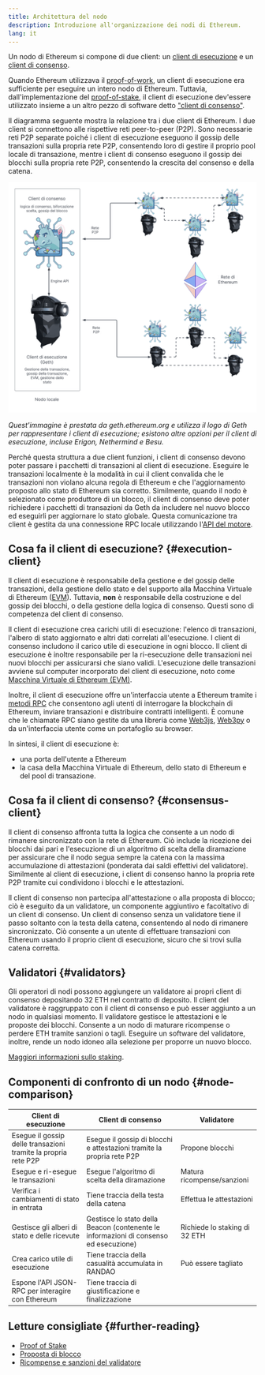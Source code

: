 ```yaml
---
title: Architettura del nodo
description: Introduzione all'organizzazione dei nodi di Ethereum.
lang: it
---
```


Un nodo di Ethereum si compone di due client: un [client di esecuzione](/developers/docs/nodes-and-clients/#execution-clients) e un [client di consenso](/developers/docs/nodes-and-clients/#consensus-clients).

Quando Ethereum utilizzava il [proof-of-work](/developers/docs/consensus-mechanisms/pow/), un client di esecuzione era sufficiente per eseguire un intero nodo di Ethereum. Tuttavia, dall'implementazione del [proof-of-stake](/developers/docs/consensus-mechanisms/pow/), il client di esecuzione dev'essere utilizzato insieme a un altro pezzo di software detto ["client di consenso"](/developers/docs/nodes-and-clients/#consensus-clients).

Il diagramma seguente mostra la relazione tra i due client di Ethereum. I due client si connettono alle rispettive reti peer-to-peer (P2P). Sono necessarie reti P2P separate poiché i client di esecuzione eseguono il gossip delle transazioni sulla propria rete P2P, consentendo loro di gestire il proprio pool locale di transazione, mentre i client di consenso eseguono il gossip dei blocchi sulla propria rete P2P, consentendo la crescita del consenso e della catena.

![](node-architecture-text-background.png)

_Quest'immagine è prestata da geth.ethereum.org e utilizza il logo di Geth per rappresentare i client di esecuzione; esistono altre opzioni per il client di esecuzione, incluse Erigon, Nethermind e Besu._

Perché questa struttura a due client funzioni, i client di consenso devono poter passare i pacchetti di transazioni al client di esecuzione. Eseguire le transazioni localmente è la modalità in cui il client convalida che le transazioni non violano alcuna regola di Ethereum e che l'aggiornamento proposto allo stato di Ethereum sia corretto. Similmente, quando il nodo è selezionato come produttore di un blocco, il client di consenso deve poter richiedere i pacchetti di transazioni da Geth da includere nel nuovo blocco ed eseguirli per aggiornare lo stato globale. Questa comunicazione tra client è gestita da una connessione RPC locale utilizzando l'[API del motore](https://github.com/ethereum/execution-apis/blob/main/src/engine/common.md).

## Cosa fa il client di esecuzione? \{#execution-client}

Il client di esecuzione è responsabile della gestione e del gossip delle transazioni, della gestione dello stato e del supporto alla Macchina Virtuale di Ethereum ([EVM](/developers/docs/evm/)). Tuttavia, **non** è responsabile della costruzione e del gossip dei blocchi, o della gestione della logica di consenso. Questi sono di competenza del client di consenso.

Il client di esecuzione crea carichi utili di esecuzione: l'elenco di transazioni, l'albero di stato aggiornato e altri dati correlati all'esecuzione. I client di consenso includono il carico utile di esecuzione in ogni blocco. Il client di esecuzione è inoltre responsabile per la ri-esecuzione delle transazioni nei nuovi blocchi per assicurarsi che siano validi. L'esecuzione delle transazioni avviene sul computer incorporato del client di esecuzione, noto come [Macchina Virtuale di Ethereum (EVM)](/developers/docs/evm).

Inoltre, il client di esecuzione offre un'interfaccia utente a Ethereum tramite i [metodi RPC](/developers/docs/apis/json-rpc) che consentono agli utenti di interrogare la blockchain di Ethereum, inviare transazioni e distribuire contratti intelligenti. È comune che le chiamate RPC siano gestite da una libreria come [Web3js](https://docs.web3js.org/), [Web3py](https://web3py.readthedocs.io/en/v5/) o da un'interfaccia utente come un portafoglio su browser.

In sintesi, il client di esecuzione è:

- una porta dell'utente a Ethereum
- la casa della Macchina Virtuale di Ethereum, dello stato di Ethereum e del pool di transazione.

## Cosa fa il client di consenso? \{#consensus-client}

Il client di consenso affronta tutta la logica che consente a un nodo di rimanere sincronizzato con la rete di Ethereum. Ciò include la ricezione dei blocchi dai pari e l'esecuzione di un algoritmo di scelta della diramazione per assicurare che il nodo segua sempre la catena con la massima accumulazione di attestazioni (ponderata dai saldi effettivi del validatore). Similmente al client di esecuzione, i client di consenso hanno la propria rete P2P tramite cui condividono i blocchi e le attestazioni.

Il client di consenso non partecipa all'attestazione o alla proposta di blocco; ciò è eseguito da un validatore, un componente aggiuntivo e facoltativo di un client di consenso. Un client di consenso senza un validatore tiene il passo soltanto con la testa della catena, consentendo al nodo di rimanere sincronizzato. Ciò consente a un utente di effettuare transazioni con Ethereum usando il proprio client di esecuzione, sicuro che si trovi sulla catena corretta.

## Validatori \{#validators}

Gli operatori di nodi possono aggiungere un validatore ai propri client di consenso depositando 32 ETH nel contratto di deposito. Il client del validatore è raggruppato con il client di consenso e può esser aggiunto a un nodo in qualsiasi momento. Il validatore gestisce le attestazioni e le proposte dei blocchi. Consente a un nodo di maturare ricompense o perdere ETH tramite sanzioni o tagli. Eseguire un software del validatore, inoltre, rende un nodo idoneo alla selezione per proporre un nuovo blocco.

[Maggiori informazioni sullo staking](/staking/).

## Componenti di confronto di un nodo \{#node-comparison}

| Client di esecuzione                                           | Client di consenso                                                                    | Validatore                    |
| -------------------------------------------------------------- | ------------------------------------------------------------------------------------- | ----------------------------- |
| Esegue il gossip delle transazioni tramite la propria rete P2P | Esegue il gossip di blocchi e attestazioni tramite la propria rete P2P                | Propone blocchi               |
| Esegue e ri-esegue le transazioni                              | Esegue l'algoritmo di scelta della diramazione                                        | Matura ricompense/sanzioni    |
| Verifica i cambiamenti di stato in entrata                     | Tiene traccia della testa della catena                                                | Effettua le attestazioni      |
| Gestisce gli alberi di stato e delle ricevute                  | Gestisce lo stato della Beacon (contenente le informazioni di consenso ed esecuzione) | Richiede lo staking di 32 ETH |
| Crea carico utile di esecuzione                                | Tiene traccia della casualità accumulata in RANDAO                                    | Può essere tagliato           |
| Espone l'API JSON-RPC per interagire con Ethereum              | Tiene traccia di giustificazione e finalizzazione                                     |                               |

## Letture consigliate \{#further-reading}

- [Proof of Stake](/developers/docs/consensus-mechanisms/pos)
- [Proposta di blocco](/developers/docs/consensus-mechanisms/pos/block-proposal)
- [Ricompense e sanzioni del validatore](/developers/docs/consensus-mechanisms/pos/rewards-and-penalties)
